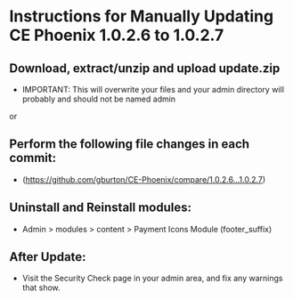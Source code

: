 # Instructions for Manually Updating CE Phoenix 1.0.2.6 to 1.0.2.7
## Download, extract/unzip and upload update.zip
* IMPORTANT: This will overwrite your files and your admin directory will probably and should not be named admin

or
## Perform the following file changes in each commit:
* (https://github.com/gburton/CE-Phoenix/compare/1.0.2.6...1.0.2.7)
## Uninstall and Reinstall modules:
* Admin > modules > content > Payment Icons Module (footer_suffix)
## After Update:
* Visit the Security Check page in your admin area, and fix any warnings that show.
